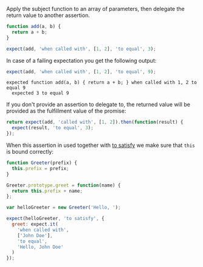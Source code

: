 Apply the subject function to an array of parameters, then delegate the return value to another assertion.

```js
function add(a, b) {
  return a + b;
}

expect(add, 'when called with', [1, 2], 'to equal', 3);
```

In case of a failing expectation you get the following output:

```js
expect(add, 'when called with', [1, 2], 'to equal', 9);
```

```output
expected function add(a, b) { return a + b; } when called with 1, 2 to equal 9
  expected 3 to equal 9
```

If you don't provide an assertion to delegate to, the returned value will be
provided as the fulfillment value of the promise:

<!-- async:true -->
```js
return expect(add, 'called with', [1, 2]).then(function(result) {
  expect(result, 'to equal', 3);
});
```

When this assertion in used together with [to satisfy](../../any/to-satisfy/)
we make sure that `this` is bound correctly:

```js
function Greeter(prefix) {
  this.prefix = prefix;
}

Greeter.prototype.greet = function(name) {
  return this.prefix + name;
};

var helloGreeter = new Greeter('Hello, ');

expect(helloGreeter, 'to satisfy', {
  greet: expect.it(
    'when called with',
    ['John Doe'],
    'to equal',
    'Hello, John Doe'
  )
});
```
